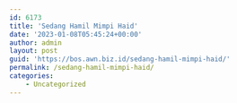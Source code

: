 ```yaml
---
id: 6173
title: 'Sedang Hamil Mimpi Haid'
date: '2023-01-08T05:45:24+00:00'
author: admin
layout: post
guid: 'https://bos.awn.biz.id/sedang-hamil-mimpi-haid/'
permalink: /sedang-hamil-mimpi-haid/
categories:
    - Uncategorized
---
```


